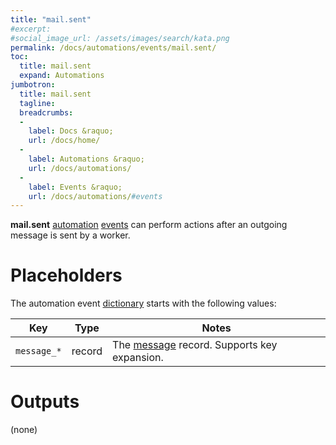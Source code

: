 ```yaml
---
title: "mail.sent"
#excerpt: 
#social_image_url: /assets/images/search/kata.png
permalink: /docs/automations/events/mail.sent/
toc:
  title: mail.sent
  expand: Automations
jumbotron:
  title: mail.sent
  tagline: 
  breadcrumbs:
  -
    label: Docs &raquo;
    url: /docs/home/
  -
    label: Automations &raquo;
    url: /docs/automations/
  -
    label: Events &raquo;
    url: /docs/automations/#events
---
```


**mail.sent** [automation](/docs/automations/) [events](/docs/automations/#events) can perform actions after an outgoing message is sent by a worker.

# Placeholders

The automation event [dictionary](/docs/automations/#dictionaries) starts with the following values:

| Key | Type | Notes
|-|-|-
|`message_*` | record | The [message](/docs/records/types/message/) record. Supports key expansion.

# Outputs

(none)